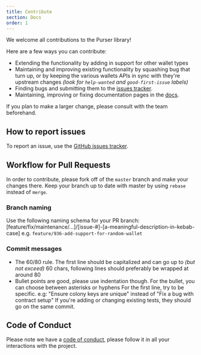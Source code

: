 ```yaml
---
title: Contribute
section: Docs
order: 1
---
```


We welcome all contributions to the Purser library!

Here are a few ways you can contribute:
- Extending the functionality by adding in support for other wallet types
- Maintaining and improving existing functionality by squashing bug that turn up, or by keeping the various wallets APIs in sync with they're upstream changes _(look for `help-wanted` and `good-first-issue` labels)_
- Finding bugs and submitting them to the [issues tracker](https://github.com/JoinColony/purser/issues).
- Maintaining, improving or fixing documentation pages in the [docs](https://docs.colony.io/purser/docs-overview).

If you plan to make a larger change, please consult with the team beforehand.

## How to report issues

To report an issue, use the [GitHub issues tracker](https://github.com/JoinColony/purser/issues).

## Workflow for Pull Requests

In order to contribute, please fork off of the `master` branch and make your changes there. Keep your branch up to date with master by using `rebase` instead of `merge`.

### Branch naming
Use the following naming schema for your PR branch: [feature/fix/maintenance/...]/[issue-#]-[a-meaningful-description-in-kebab-case] e.g. `feature/936-add-support-for-random-wallet`

### Commit messages
- The 60/80 rule. The first line should be capitalized and can go up to _(but not exceed)_ 60 chars, following lines should preferably be wrapped at around 80
- Bullet points are good, please use indentation though. For the bullet, you can choose between asterisks or hyphens
For the first line, try to be specific. e.g: "Ensure colony keys are unique" instead of "Fix a bug with contract setup"
If you're adding or changing existing tests, they should go on the same commit.

## Code of Conduct
Please note we have a [code of conduct](CODE_OF_CONDUCT.md), please follow it in all your interactions with the project.
